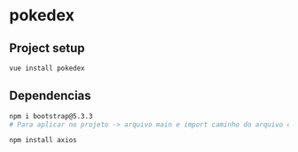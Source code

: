 # pokedex

## Project setup
```bash
vue install pokedex
```
## Dependencias
```bash
npm i bootstrap@5.3.3
# Para aplicar no projeto -> arquivo main e import caminho do arquivo css e js
```
```bash
npm install axios
```

